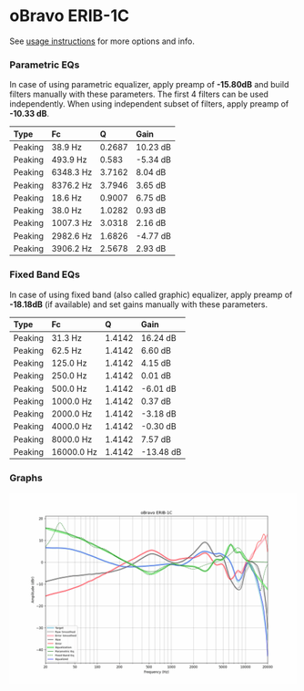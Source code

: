 # oBravo ERIB-1C
See [usage instructions](https://github.com/jaakkopasanen/AutoEq#usage) for more options and info.

### Parametric EQs
In case of using parametric equalizer, apply preamp of **-15.80dB** and build filters manually
with these parameters. The first 4 filters can be used independently.
When using independent subset of filters, apply preamp of **-10.33 dB**.

| Type    | Fc        |      Q | Gain     |
|:--------|:----------|:-------|:---------|
| Peaking | 38.9 Hz   | 0.2687 | 10.23 dB |
| Peaking | 493.9 Hz  | 0.583  | -5.34 dB |
| Peaking | 6348.3 Hz | 3.7162 | 8.04 dB  |
| Peaking | 8376.2 Hz | 3.7946 | 3.65 dB  |
| Peaking | 18.6 Hz   | 0.9007 | 6.75 dB  |
| Peaking | 38.0 Hz   | 1.0282 | 0.93 dB  |
| Peaking | 1007.3 Hz | 3.0318 | 2.16 dB  |
| Peaking | 2982.6 Hz | 1.6826 | -4.77 dB |
| Peaking | 3906.2 Hz | 2.5678 | 2.93 dB  |

### Fixed Band EQs
In case of using fixed band (also called graphic) equalizer, apply preamp of **-18.18dB**
(if available) and set gains manually with these parameters.

| Type    | Fc         |      Q | Gain      |
|:--------|:-----------|:-------|:----------|
| Peaking | 31.3 Hz    | 1.4142 | 16.24 dB  |
| Peaking | 62.5 Hz    | 1.4142 | 6.60 dB   |
| Peaking | 125.0 Hz   | 1.4142 | 4.15 dB   |
| Peaking | 250.0 Hz   | 1.4142 | 0.01 dB   |
| Peaking | 500.0 Hz   | 1.4142 | -6.01 dB  |
| Peaking | 1000.0 Hz  | 1.4142 | 0.37 dB   |
| Peaking | 2000.0 Hz  | 1.4142 | -3.18 dB  |
| Peaking | 4000.0 Hz  | 1.4142 | -0.30 dB  |
| Peaking | 8000.0 Hz  | 1.4142 | 7.57 dB   |
| Peaking | 16000.0 Hz | 1.4142 | -13.48 dB |

### Graphs
![](./oBravo%20ERIB-1C.png)